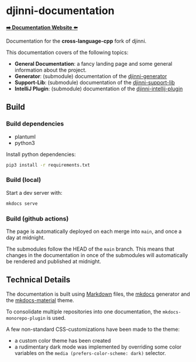 # djinni-documentation

**[:arrow_right: Documentation Website :arrow_left:](https://cross-language-cpp.github.io/djinni-documentation/)**

Documentation for the **cross-language-cpp** fork of djinni.

This documentation covers of the following topics:

- **General Documentation**: a fancy landing page and some general information about the project.
- **Generator**: (submodule) documentation of the [djinni-generator](https://github.com/cross-language-cpp/djinni-generator)
- **Support-Lib**: (submodule) documentation of the [djinni-support-lib](https://github.com/cross-language-cpp/djinni-support-lib)
- **IntelliJ Plugin**: (submodule) documentation of the [djinni-intellij-plugin](https://github.com/cross-language-cpp/djinni-intellij-plugin)

## Build

### Build dependencies

- plantuml
- python3

Install python dependencies:

```bash
pip3 install -r requirements.txt
```

### Build (local)

Start a dev server with:

```bash
mkdocs serve
```

### Build (github actions)

The page is automatically deployed on each merge into `main`, and once a day at midnight.

The submodules follow the HEAD of the `main` branch. This means that changes in the documentation in once of the submodules will automatically be rendered and published at midnight.

## Technical Details

The documentation is built using [Markdown](https://www.markdownguide.org/) files, the [mkdocs](https://www.mkdocs.org/) generator and the [mkdocs-material](https://squidfunk.github.io/mkdocs-material/) theme.

To consolidate multiple repositories into one documentation, the `mkdocs-monorepo-plugin` is used.

A few non-standard CSS-customizations have been made to the theme:
- a custom color theme has been created
- a rudimentary dark mode was implemented by overriding some color variables on the `media (prefers-color-scheme: dark)` selector.